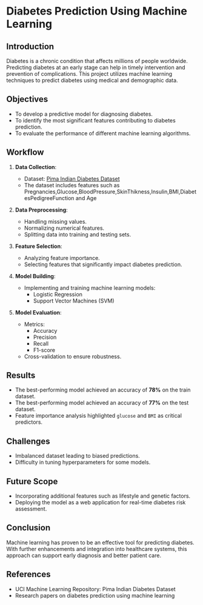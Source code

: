 # Diabetes Prediction Using Machine Learning

## Introduction
Diabetes is a chronic condition that affects millions of people worldwide. Predicting diabetes at an early stage can help in timely intervention and prevention of complications. This project utilizes machine learning techniques to predict diabetes using medical and demographic data.

## Objectives
- To develop a predictive model for diagnosing diabetes.
- To identify the most significant features contributing to diabetes prediction.
- To evaluate the performance of different machine learning algorithms.

## Workflow
1. **Data Collection**: 
   - Dataset: [Pima Indian Diabetes Dataset](https://www.kaggle.com/uciml/pima-indians-diabetes-database)
   - The dataset includes features such as Pregnancies,Glucose,BloodPressure,SkinThikness,Insulin,BMI,DiabetesPedigreeFunction and Age

2. **Data Preprocessing**:
   - Handling missing values.
   - Normalizing numerical features.
   - Splitting data into training and testing sets.

3. **Feature Selection**:
   - Analyzing feature importance.
   - Selecting features that significantly impact diabetes prediction.

4. **Model Building**:
   - Implementing and training machine learning models:
     - Logistic Regression
     - Support Vector Machines (SVM)

5. **Model Evaluation**:
   - Metrics:
     - Accuracy
     - Precision
     - Recall
     - F1-score
   - Cross-validation to ensure robustness.

## Results
- The best-performing model achieved an accuracy of **78%** on the train dataset.
- The best-performing model achieved an accuracy of **77%** on the test dataset.
- Feature importance analysis highlighted `glucose` and `BMI` as critical predictors.

## Challenges
- Imbalanced dataset leading to biased predictions.
- Difficulty in tuning hyperparameters for some models.

## Future Scope
- Incorporating additional features such as lifestyle and genetic factors.
- Deploying the model as a web application for real-time diabetes risk assessment.

## Conclusion
Machine learning has proven to be an effective tool for predicting diabetes. With further enhancements and integration into healthcare systems, this approach can support early diagnosis and better patient care.

## References
- UCI Machine Learning Repository: Pima Indian Diabetes Dataset
- Research papers on diabetes prediction using machine learning
